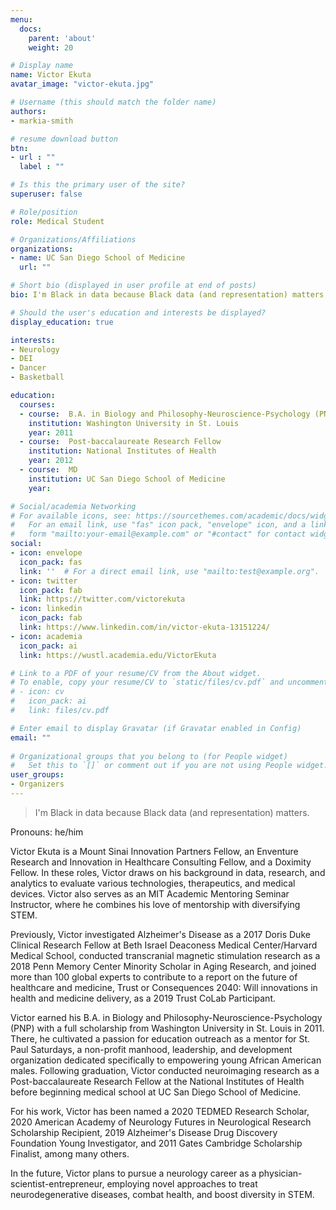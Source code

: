 ```yaml
---
menu:
  docs:
    parent: 'about'
    weight: 20

# Display name
name: Victor Ekuta
avatar_image: "victor-ekuta.jpg"

# Username (this should match the folder name)
authors:
- markia-smith

# resume download button
btn:
- url : ""
  label : ""

# Is this the primary user of the site?
superuser: false

# Role/position
role: Medical Student

# Organizations/Affiliations
organizations:
- name: UC San Diego School of Medicine
  url: ""

# Short bio (displayed in user profile at end of posts)
bio: I'm Black in data because Black data (and representation) matters.

# Should the user's education and interests be displayed?
display_education: true

interests:
- Neurology
- DEI
- Dancer
- Basketball

education:
  courses: 
  - course:  B.A. in Biology and Philosophy-Neuroscience-Psychology (PNP)  
    institution: Washington University in St. Louis
    year: 2011
  - course:  Post-baccalaureate Research Fellow  
    institution: National Institutes of Health 
    year: 2012
  - course:  MD   
    institution: UC San Diego School of Medicine 
    year: 

# Social/academia Networking
# For available icons, see: https://sourcethemes.com/academic/docs/widgets/#icons
#   For an email link, use "fas" icon pack, "envelope" icon, and a link in the
#   form "mailto:your-email@example.com" or "#contact" for contact widget.
social:
- icon: envelope
  icon_pack: fas
  link: ''  # For a direct email link, use "mailto:test@example.org".
- icon: twitter
  icon_pack: fab
  link: https://twitter.com/victorekuta
- icon: linkedin
  icon_pack: fab
  link: https://www.linkedin.com/in/victor-ekuta-13151224/
- icon: academia
  icon_pack: ai
  link: https://wustl.academia.edu/VictorEkuta

# Link to a PDF of your resume/CV from the About widget.
# To enable, copy your resume/CV to `static/files/cv.pdf` and uncomment the lines below.  
# - icon: cv
#   icon_pack: ai
#   link: files/cv.pdf

# Enter email to display Gravatar (if Gravatar enabled in Config)
email: ""
  
# Organizational groups that you belong to (for People widget)
#   Set this to `[]` or comment out if you are not using People widget.  
user_groups:
- Organizers
---
```


> I'm Black in data because Black data (and representation) matters.

Pronouns: he/him 

Victor Ekuta is a Mount Sinai Innovation Partners Fellow, an Enventure Research and Innovation in Healthcare Consulting Fellow, and a Doximity Fellow. In these roles, Victor draws on his background in data, research, and analytics to evaluate various technologies, therapeutics, and medical devices. Victor also serves as an MIT Academic Mentoring Seminar Instructor, where he combines his love of mentorship with diversifying STEM.

Previously, Victor investigated Alzheimer's Disease as a 2017 Doris Duke Clinical Research Fellow at Beth Israel Deaconess Medical Center/Harvard Medical School, conducted transcranial magnetic stimulation research as a 2018 Penn Memory Center Minority Scholar in Aging Research, and joined more than 100 global experts to contribute to a report on the future of healthcare and medicine, Trust or Consequences 2040: Will innovations in health and medicine delivery, as a 2019 Trust CoLab Participant.

Victor earned his B.A. in Biology and Philosophy-Neuroscience-Psychology (PNP) with a full scholarship from Washington University in St. Louis in 2011. There, he cultivated a passion for education outreach as a mentor for St. Paul Saturdays, a non-profit manhood, leadership, and development organization dedicated specifically to empowering young African American males. Following graduation, Victor conducted neuroimaging research as a Post-baccalaureate Research Fellow at the National Institutes of Health before beginning medical school at UC San Diego School of Medicine.

For his work, Victor has been named a 2020 TEDMED Research Scholar, 2020 American Academy of Neurology Futures in Neurological Research Scholarship Recipient, 2019 Alzheimer's Disease Drug Discovery Foundation Young Investigator, and 2011 Gates Cambridge Scholarship Finalist, among many others. 

In the future, Victor plans to pursue a neurology career as a physician-scientist-entrepreneur, employing novel approaches to treat neurodegenerative diseases, combat health, and boost diversity in STEM.
